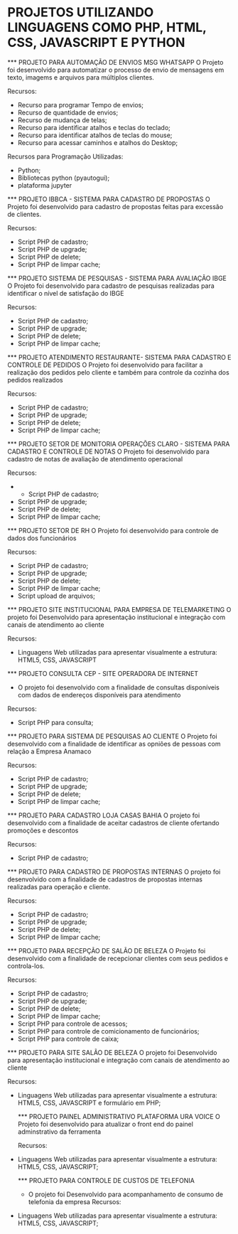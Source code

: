 # PROJETOS UTILIZANDO LINGUAGENS COMO PHP, HTML, CSS, JAVASCRIPT E PYTHON

*** PROJETO PARA AUTOMAÇÃO DE ENVIOS MSG WHATSAPP
O Projeto foi desenvolvido para automatizar o processo de envio de mensagens em texto, imagems e arquivos para múltiplos clientes.

Recursos:
- Recurso para programar Tempo de envios;
- Recurso de quantidade de envios;
- Recurso de mudança de telas;
- Recurso para identificar atalhos e teclas do teclado;
- Recurso para identificar atalhos de teclas do mouse;
- Recurso para acessar caminhos e atalhos do Desktop;

Recursos para Programação Utilizadas:
- Python;
- Bibliotecas python (pyautogui);
- plataforma jupyter

*** PROJETO IBBCA - SISTEMA PARA CADASTRO DE PROPOSTAS
O Projeto foi desenvolvido para cadastro de propostas feitas para excessão de clientes.

Recursos:
- Script PHP de cadastro;
- Script PHP de upgrade;
- Script PHP de delete;
- Script PHP de limpar cache;


*** PROJETO SISTEMA DE PESQUISAS - SISTEMA PARA AVALIAÇÃO IBGE
O Projeto foi desenvolvido para cadastro de pesquisas realizadas para identificar o nível de satisfação do IBGE

Recursos:
- Script PHP de cadastro;
- Script PHP de upgrade;
- Script PHP de delete;
- Script PHP de limpar cache;


*** PROJETO ATENDIMENTO RESTAURANTE- SISTEMA PARA CADASTRO E CONTROLE DE PEDIDOS
O Projeto foi desenvolvido para facilitar a realização dos pedidos pelo cliente e também para controle da cozinha dos pedidos realizados

Recursos:
- Script PHP de cadastro;
- Script PHP de upgrade;
- Script PHP de delete;
- Script PHP de limpar cache;


*** PROJETO SETOR DE MONITORIA OPERAÇÕES CLARO - SISTEMA PARA CADASTRO E CONTROLE DE NOTAS
O Projeto foi desenvolvido para cadastro de notas de avaliação de atendimento operacional

Recursos:
- - Script PHP de cadastro;
- Script PHP de upgrade;
- Script PHP de delete;
- Script PHP de limpar cache;


*** PROJETO SETOR DE RH 
O Projeto foi desenvolvido para controle de dados dos funcionários

Recursos:
- Script PHP de cadastro;
- Script PHP de upgrade;
- Script PHP de delete;
- Script PHP de limpar cache;
- Script upload de arquivos;

*** PROJETO SITE INSTITUCIONAL PARA EMPRESA DE TELEMARKETING
O projeto foi Desenvolvido para apresentação institucional e integração com canais de atendimento ao cliente

Recursos:
- Linguagens Web utilizadas para apresentar visualmente a estrutura:
  HTML5, CSS, JAVASCRIPT


*** PROJETO CONSULTA CEP - SITE OPERADORA DE INTERNET
- O projeto foi desenvolvido com a finalidade de consultas disponíveis com dados de endereços disponíveis para atendimento

Recursos:
- Script PHP para consulta;


*** PROJETO PARA SISTEMA DE PESQUISAS AO CLIENTE
O Projeto foi desenvolvido com a finalidade de identificar as opniões de pessoas com relação a Empresa Anamaco

Recursos: 
- Script PHP de cadastro;
- Script PHP de upgrade;
- Script PHP de delete;
- Script PHP de limpar cache;


*** PROJETO PARA CADASTRO LOJA CASAS BAHIA
O projeto foi desenvolvido com a finalidade de aceitar cadastros de cliente ofertando promoções e descontos

Recursos:
- Script PHP de cadastro;


*** PROJETO PARA CADASTRO DE PROPOSTAS INTERNAS
O projeto foi desenvolvido com a finalidade de cadastros de propostas internas realizadas para operação e cliente.

Recursos: 
- Script PHP de cadastro;
- Script PHP de upgrade;
- Script PHP de delete;
- Script PHP de limpar cache;


*** PROJETO PARA RECEPÇÃO DE SALÃO DE BELEZA
O Projeto foi desenvolvido com a finalidade de recepcionar clientes com seus pedidos e controla-los.

Recursos:
- Script PHP de cadastro;
- Script PHP de upgrade;
- Script PHP de delete;
- Script PHP de limpar cache;
- Script PHP para controle de acessos;
- Script PHP para controle de comicionamento de funcionários;
- Script PHP para controle de caixa;


*** PROJETO PARA SITE SALÃO DE BELEZA
O projeto foi Desenvolvido para apresentação institucional e integração com canais de atendimento ao cliente

Recursos:
- Linguagens Web utilizadas para apresentar visualmente a estrutura:
  HTML5, CSS, JAVASCRIPT e formulário em PHP;

  *** PROJETO PAINEL ADMINISTRATIVO PLATAFORMA URA VOICE
  O Projeto foi desenvolvido para atualizar o front end do painel adminstrativo da ferramenta
 
    Recursos:
- Linguagens Web utilizadas para apresentar visualmente a estrutura:
  HTML5, CSS, JAVASCRIPT;


  *** PROJETO PARA CONTROLE DE CUSTOS DE TELEFONIA
  - O projeto foi Desenvolvido para acompanhamento de consumo de telefonia da empresa
 Recursos:
- Linguagens Web utilizadas para apresentar visualmente a estrutura:
  HTML5, CSS, JAVASCRIPT;
    


  











